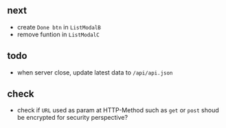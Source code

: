 ## next

- create `Done btn` in `ListModalB`
- remove funtion in `ListModalC`

## todo

- when server close, update latest data to `/api/api.json`

## check

- check if `URL` used as param at HTTP-Method such as `get` or `post` shoud be encrypted for security perspective?